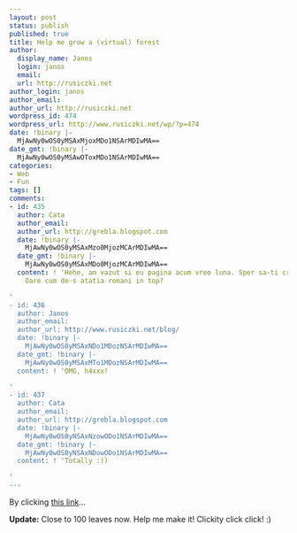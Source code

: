 ```yaml
---
layout: post
status: publish
published: true
title: Help me grow a (virtual) forest
author:
  display_name: Janos
  login: janos
  email: 
  url: http://rusiczki.net
author_login: janos
author_email: 
author_url: http://rusiczki.net
wordpress_id: 474
wordpress_url: http://www.rusiczki.net/wp/?p=474
date: !binary |-
  MjAwNy0wOS0yMSAxMjoxMDo1NSArMDIwMA==
date_gmt: !binary |-
  MjAwNy0wOS0yMSAwOToxMDo1NSArMDIwMA==
categories:
- Web
- Fun
tags: []
comments:
- id: 435
  author: Cata
  author_email: 
  author_url: http://grebla.blogspot.com
  date: !binary |-
    MjAwNy0wOS0yMSAxMzo0MjozMCArMDIwMA==
  date_gmt: !binary |-
    MjAwNy0wOS0yMSAxMDo0MjozMCArMDIwMA==
  content: ! 'Hehe, am vazut si eu pagina acum vreo luna. Sper sa-ti creasca (padurea)!
    Oare cum de-s atatia romani in top?

'
- id: 436
  author: Janos
  author_email: 
  author_url: http://www.rusiczki.net/blog/
  date: !binary |-
    MjAwNy0wOS0yMSAxNDo1MDozNSArMDIwMA==
  date_gmt: !binary |-
    MjAwNy0wOS0yMSAxMTo1MDozNSArMDIwMA==
  content: ! 'OMG, h4xxx!

'
- id: 437
  author: Cata
  author_email: 
  author_url: http://grebla.blogspot.com
  date: !binary |-
    MjAwNy0wOS0yNSAxNzowODo1NSArMDIwMA==
  date_gmt: !binary |-
    MjAwNy0wOS0yNSAxNDowODo1NSArMDIwMA==
  content: ! 'Totally :))

'
---
```

<p>By clicking <a href="http://kitsched.act4trees.com/">this link</a>...</p>
<p><strong>Update:</strong> Close to 100 leaves now. Help me make it! Clickity click click! :)</p>
